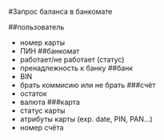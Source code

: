#Запрос баланса в банкомате

##пользователь
* номер карты
* ПИН
##банкомат
* работает/не работает (статус)
* пренадлежность к банку
##банк
* BIN
* брать коммисию или не брать
###счёт
* остаток
* валюта
###карта
* статус карты
* атрибуты карты (exp. date, PIN, PAN...)
* номер счёта





